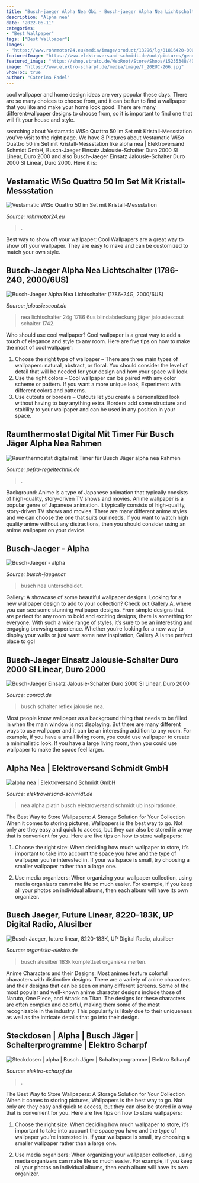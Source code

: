 ```yaml
---
title: "Busch-jaeger Alpha Nea Obi - Busch-jaeger Alpha Nea Lichtschalter (1786-24g, 2000/6us)"
description: "Alpha nea"
date: "2022-06-11"
categories:
- "Best Wallpaper"
tags: ["Best Wallpaper"]
images:
- "https://www.rohrmotor24.eu/media/image/product/18296/lg/01816420-0006_vestamatic-wiso-quattro-50-im-set-mit-kristall-messstation-markisensteuerung-01816420-busch-jaeger-si-linear-alpinweiss.jpg"
featuredImage: "https://www.elektroversand-schmidt.de/out/pictures/generated/category/thumb/1140_250_75/bj_alpha_nea_kat.jpg"
featured_image: "https://shop.strato.de/WebRoot/Store/Shops/15235348/4D2C/88E4/E1F6/FC91/F54F/C0A8/28BD/424D/8220_183KBuschRadio.jpeg"
image: "https://www.elektro-scharpf.de/media/image/f_20EUC-266.jpg"
ShowToc: true
author: "Caterina Fadel"
---
```



cool wallpaper and home design ideas are very popular these days. There are so many choices to choose from, and it can be fun to find a wallpaper that you like and make your home look good. There are many differentwallpaper designs to choose from, so it is important to find one that will fit your house and style.

	

		
searching about Vestamatic WiSo Quattro 50 im Set mit Kristall-Messstation you've visit to the right page. We have 8 Pictures about Vestamatic WiSo Quattro 50 im Set mit Kristall-Messstation like alpha nea | Elektroversand Schmidt GmbH, Busch-Jaeger Einsatz Jalousie-Schalter Duro 2000 SI Linear, Duro 2000 and also Busch-Jaeger Einsatz Jalousie-Schalter Duro 2000 SI Linear, Duro 2000. Here it is:
		
    
## Vestamatic WiSo Quattro 50 Im Set Mit Kristall-Messstation

<img loading=lazy src="https://www.rohrmotor24.eu/media/image/product/18296/lg/01816420-0006_vestamatic-wiso-quattro-50-im-set-mit-kristall-messstation-markisensteuerung-01816420-busch-jaeger-si-linear-alpinweiss.jpg" onerror="this.onerror=null;this.src='https://tse1.mm.bing.net/th?id=OIP.Uuql4YKJ7FvO1_QquJMlDQHaHa&amp;pid=15.1';" alt="Vestamatic WiSo Quattro 50 im Set mit Kristall-Messstation">

_Source: rohrmotor24.eu_

>. 

	

Best way to show off your wallpaper:
Cool Wallpapers are a great way to show off your wallpaper. They are easy to make and can be customized to match your own style.

    
## Busch-Jaeger Alpha Nea Lichtschalter (1786-24G, 2000/6US)

<img loading=lazy src="https://www.jalousiescout.de/media/images/magictoolbox_cache/72a6ab88345b424377ccd61ede914644/3/4/347/thumb760x760/2302180326/10100010-i2.jpg" onerror="this.onerror=null;this.src='https://tse3.mm.bing.net/th?id=OIP.7n3iqbffqupnYqXjDevBgwHaHa&amp;pid=15.1';" alt="Busch-Jaeger Alpha Nea Lichtschalter (1786-24G, 2000/6US)">

_Source: jalousiescout.de_

>nea lichtschalter 24g 1786 6us blindabdeckung jäger jalousiescout schalter 1742. 

	

Who should use cool wallpaper?
Cool wallpaper is a great way to add a touch of elegance and style to any room. Here are five tips on how to make the most of cool wallpaper: 
1) Choose the right type of wallpaper – There are three main types of wallpapers: natural, abstract, or floral. You should consider the level of detail that will be needed for your design and how your space will look. 
2) Use the right colors – Cool wallpaper can be paired with any color scheme or pattern. If you want a more unique look, Experiment with different colors and patterns. 
3) Use cutouts or borders – Cutouts let you create a personalized look without having to buy anything extra. Borders add some structure and stability to your wallpaper and can be used in any position in your space.

    
## Raumthermostat Digital Mit Timer Für Busch Jäger Alpha Nea Rahmen

<img loading=lazy src="https://www.pefra-regeltechnik.de/media/image/6d/35/e7/raumthermostat-digital-mit-timer-fur-busch-jager-alpha-nea-1602416BNkfaqASXuoR8.png" onerror="this.onerror=null;this.src='https://tse3.mm.bing.net/th?id=OIP.QJPih33sYdqtvKjaib8guAHaHa&amp;pid=15.1';" alt="Raumthermostat digital mit Timer für Busch Jäger alpha nea Rahmen">

_Source: pefra-regeltechnik.de_

>. 

	

Background: Anime is a type of Japanese animation that typically consists of high-quality, story-driven TV shows and movies.
Anime wallpaper is a popular genre of Japanese animation. It typically consists of high-quality, story-driven TV shows and movies. There are many different anime styles and we can choose the one that suits our needs. If you want to watch high quality anime without any distractions, then you should consider using an anime wallpaper on your device.

    
## Busch-Jaeger - Alpha

<img loading=lazy src="https://www.busch-jaeger.at/fileadmin/_processed_/b/2/csm_alpha-01_eab1d88cc9.jpg" onerror="this.onerror=null;this.src='https://tse4.mm.bing.net/th?id=OIP.nBJ3Of6gFQ7WKBXjN0wOsQHaCH&amp;pid=15.1';" alt="Busch-Jaeger - alpha">

_Source: busch-jaeger.at_

>busch nea unterscheidet. 

	

Gallery: A showcase of some beautiful wallpaper designs.
Looking for a new wallpaper design to add to your collection? Check out Gallery A, where you can see some stunning wallpaper designs. From simple designs that are perfect for any room to bold and exciting designs, there is something for everyone. With such a wide range of styles, it’s sure to be an interesting and engaging browsing experience. Whether you’re looking for a new way to display your walls or just want some new inspiration, Gallery A is the perfect place to go!





	
	
    
## Busch-Jaeger Einsatz Jalousie-Schalter Duro 2000 SI Linear, Duro 2000

<img loading=lazy src="https://asset.conrad.com/media10/isa/160267/c1/-/de/631506_BB_00_FB/busch-jaeger-einsatz-jalousie-schalter-duro-2000-si-linear-duro-2000-si-reflex-si-linear-reflex-si-solo-alpha-nea-631506.jpg?x=640&amp;y=640&amp;format=jpg&amp;ex=640&amp;ey=640&amp;align=center" onerror="this.onerror=null;this.src='https://tse3.mm.bing.net/th?id=OIP.xCFXRkvA46RL1VZRkI_ZlQHaHa&amp;pid=15.1';" alt="Busch-Jaeger Einsatz Jalousie-Schalter Duro 2000 SI Linear, Duro 2000">

_Source: conrad.de_

>busch schalter reflex jalousie nea. 

	

Most people know wallpaper as a background thing that needs to be filled in when the main window is not displaying. But there are many different ways to use wallpaper and it can be an interesting addition to any room. For example, if you have a small living room, you could use wallpaper to create a minimalistic look. If you have a large living room, then you could use wallpaper to make the space feel larger.

    
## Alpha Nea | Elektroversand Schmidt GmbH

<img loading=lazy src="https://www.elektroversand-schmidt.de/out/pictures/generated/category/thumb/1140_250_75/bj_alpha_nea_kat.jpg" onerror="this.onerror=null;this.src='https://tse2.mm.bing.net/th?id=OIP.Vboi16nuul9xc9xYePhFyQAAAA&amp;pid=15.1';" alt="alpha nea | Elektroversand Schmidt GmbH">

_Source: elektroversand-schmidt.de_

>nea alpha platin busch elektroversand schmidt ub inspirationde. 

	

The Best Way to Store Wallpapers: A Storage Solution for Your Collection
When it comes to storing pictures, Wallpapers is the best way to go. Not only are they easy and quick to access, but they can also be stored in a way that is convenient for you. Here are five tips on how to store wallpapers:
1) Choose the right size: When deciding how much wallpaper to store, it’s important to take into account the space you have and the type of wallpaper you’re interested in. If your wallspace is small, try choosing a smaller wallpaper rather than a large one.

2) Use media organizers: When organizing your wallpaper collection, using media organizers can make life so much easier. For example, if you keep all your photos on individual albums, then each album will have its own organizer.

    
## Busch Jaeger, Future Linear, 8220-183K, UP Digital Radio, Alusilber

<img loading=lazy src="https://shop.strato.de/WebRoot/Store/Shops/15235348/4D2C/88E4/E1F6/FC91/F54F/C0A8/28BD/424D/8220_183KBuschRadio.jpeg" onerror="this.onerror=null;this.src='https://tse4.mm.bing.net/th?id=OIP.IHX-Sh83x1xwfPRU8nZF7QHaHa&amp;pid=15.1';" alt="Busch Jaeger, future linear, 8220-183K, UP Digital Radio, alusilber">

_Source: organiska-elektro.de_

>busch alusilber 183k komplettset organiska merten. 

	

Anime Characters and their Designs: Most animes feature colorful characters with distinctive designs.
There are a variety of anime characters and their designs that can be seen on many different screens. Some of the most popular and well-known anime character designs include those of Naruto, One Piece, and Attack on Titan. The designs for these characters are often complex and colorful, making them some of the most recognizable in the industry. This popularity is likely due to their uniqueness as well as the intricate details that go into their design.

    
## Steckdosen | Alpha | Busch Jäger | Schalterprogramme | Elektro Scharpf

<img loading=lazy src="https://www.elektro-scharpf.de/media/image/f_20EUC-266.jpg" onerror="this.onerror=null;this.src='https://tse1.mm.bing.net/th?id=OIP.LjnnuJNaxPE6q1kvdTCJaQHaHB&amp;pid=15.1';" alt="Steckdosen | alpha | Busch Jäger | Schalterprogramme | Elektro Scharpf">

_Source: elektro-scharpf.de_

>. 

	

The Best Way to Store Wallpapers: A Storage Solution for Your Collection
When it comes to storing pictures, Wallpapers is the best way to go. Not only are they easy and quick to access, but they can also be stored in a way that is convenient for you. Here are five tips on how to store wallpapers:
1) Choose the right size: When deciding how much wallpaper to store, it’s important to take into account the space you have and the type of wallpaper you’re interested in. If your wallspace is small, try choosing a smaller wallpaper rather than a large one.

2) Use media organizers: When organizing your wallpaper collection, using media organizers can make life so much easier. For example, if you keep all your photos on individual albums, then each album will have its own organizer.

